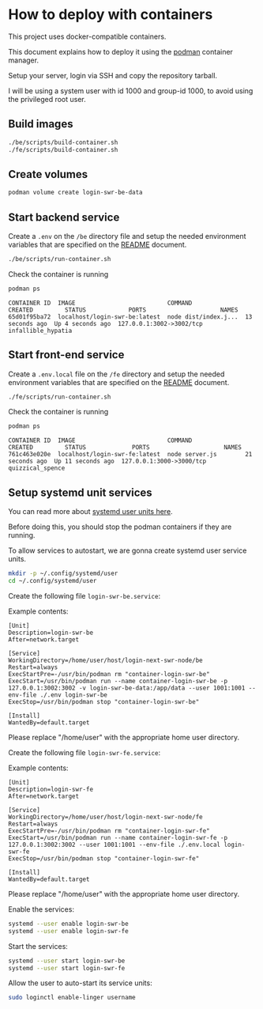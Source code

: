 # How to deploy with containers

This project uses docker-compatible containers.

This document explains how to deploy it using the [podman](https://podman.io/) container manager.

Setup your server, login via SSH and copy the repository tarball.

I will be using a system user with id 1000 and group-id 1000, to avoid using the privileged root user.

## Build images

```sh
./be/scripts/build-container.sh
./fe/scripts/build-container.sh
```

## Create volumes

```sh
podman volume create login-swr-be-data
```

## Start backend service

Create a `.env` on the `/be` directory file and setup the needed environment variables that are specified on the [README](../../README.md) document.

```sh
./be/scripts/run-container.sh
```

Check the container is running

```sh
podman ps
```

```
CONTAINER ID  IMAGE                          COMMAND               CREATED         STATUS            PORTS                     NAMES
65d01f95ba72  localhost/login-swr-be:latest  node dist/index.j...  13 seconds ago  Up 4 seconds ago  127.0.0.1:3002->3002/tcp  infallible_hypatia
```

## Start front-end service

Create a `.env.local` file on the `/fe` directory and setup the needed environment variables that are specified on the [README](../../README.md) document.

```sh
./fe/scripts/run-container.sh
```

Check the container is running

```sh
podman ps
```

```
CONTAINER ID  IMAGE                          COMMAND               CREATED         STATUS             PORTS                     NAMES
761c463e020e  localhost/login-swr-fe:latest  node server.js        21 seconds ago  Up 11 seconds ago  127.0.0.1:3000->3000/tcp  quizzical_spence
```

## Setup systemd unit services

You can read more about [systemd user units here](https://wiki.archlinux.org/title/systemd/User).

Before doing this, you should stop the podman containers if they are running.

To allow services to autostart, we are gonna create systemd user service units.

```sh
mkdir -p ~/.config/systemd/user
cd ~/.config/systemd/user
```

Create the following file `login-swr-be.service`:

Example contents:

```
[Unit]
Description=login-swr-be
After=network.target

[Service]
WorkingDirectory=/home/user/host/login-next-swr-node/be
Restart=always
ExecStartPre=-/usr/bin/podman rm "container-login-swr-be"
ExecStart=/usr/bin/podman run --name container-login-swr-be -p 127.0.0.1:3002:3002 -v login-swr-be-data:/app/data --user 1001:1001 --env-file ./.env login-swr-be
ExecStop=/usr/bin/podman stop "container-login-swr-be"

[Install]
WantedBy=default.target
```

Please replace "/home/user" with the appropriate home user directory.

Create the following file `login-swr-fe.service`:

Example contents:

```
[Unit]
Description=login-swr-fe
After=network.target

[Service]
WorkingDirectory=/home/user/host/login-next-swr-node/fe
Restart=always
ExecStartPre=-/usr/bin/podman rm "container-login-swr-fe"
ExecStart=/usr/bin/podman run --name container-login-swr-fe -p 127.0.0.1:3002:3002 --user 1001:1001 --env-file ./.env.local login-swr-fe
ExecStop=/usr/bin/podman stop "container-login-swr-fe"

[Install]
WantedBy=default.target
```

Please replace "/home/user" with the appropriate home user directory.

Enable the services:

```sh
systemd --user enable login-swr-be
systemd --user enable login-swr-fe
```

Start the services:

```sh
systemd --user start login-swr-be
systemd --user start login-swr-fe
```

Allow the user to auto-start its service units:

```sh
sudo loginctl enable-linger username
```

